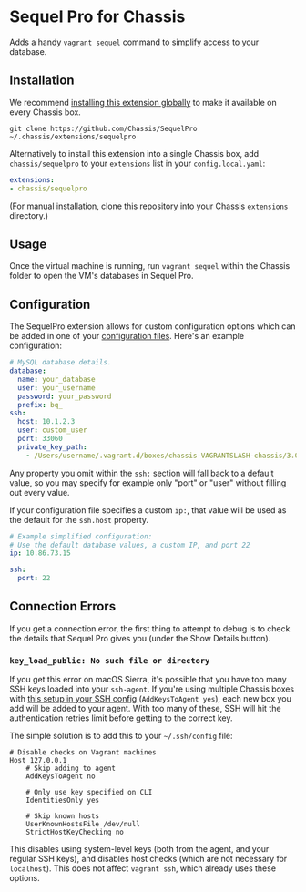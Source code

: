 # Sequel Pro for Chassis

Adds a handy `vagrant sequel` command to simplify access to your database.


## Installation

We recommend [installing this extension globally](http://docs.chassis.io/en/latest/extend/#globally-installing-extensions) to make it available on every Chassis box.

```
git clone https://github.com/Chassis/SequelPro ~/.chassis/extensions/sequelpro
```

Alternatively to install this extension into a single Chassis box, add `chassis/sequelpro` to your `extensions` list in your `config.local.yaml`:

```yaml
extensions:
- chassis/sequelpro
```

(For manual installation, clone this repository into your Chassis `extensions` directory.)


## Usage

Once the virtual machine is running, run `vagrant sequel` within the Chassis folder to open the VM's databases in Sequel Pro.

## Configuration

The SequelPro extension allows for custom configuration options which can be added in one of your [configuration files](https://docs.chassis.io/en/latest/config/). Here's an example configuration:

```yaml
# MySQL database details.
database:
  name: your_database
  user: your_username
  password: your_password
  prefix: bq_
ssh:
  host: 10.1.2.3
  user: custom_user
  port: 33060
  private_key_path:
    - /Users/username/.vagrant.d/boxes/chassis-VAGRANTSLASH-chassis/3.0.3/virtualbox/vagrant_private_key
```

Any property you omit within the `ssh:` section will fall back to a default value, so you may specify for example only "port" or "user" without filling out every value.

If your configuration file specifies a custom `ip:`, that value will be used as the default for the `ssh.host` property.

```yaml
# Example simplified configuration:
# Use the default database values, a custom IP, and port 22
ip: 10.86.73.15

ssh:
  port: 22
```

## Connection Errors

If you get a connection error, the first thing to attempt to debug is to check the details that Sequel Pro gives you (under the Show Details button).


### `key_load_public: No such file or directory`

If you get this error on macOS Sierra, it's possible that you have too many SSH keys loaded into your `ssh-agent`. If you're using multiple Chassis boxes with [this setup in your SSH config](http://apple.stackexchange.com/a/264974/55070) (`AddKeysToAgent yes`), each new box you add will be added to your agent. With too many of these, SSH will hit the authentication retries limit before getting to the correct key.

The simple solution is to add this to your `~/.ssh/config` file:

```
# Disable checks on Vagrant machines
Host 127.0.0.1
	# Skip adding to agent
	AddKeysToAgent no

	# Only use key specified on CLI
	IdentitiesOnly yes

	# Skip known hosts
	UserKnownHostsFile /dev/null
	StrictHostKeyChecking no
```

This disables using system-level keys (both from the agent, and your regular SSH keys), and disables host checks (which are not necessary for `localhost`). This does not affect `vagrant ssh`, which already uses these options.
